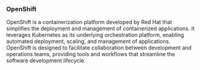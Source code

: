 ### OpenShift

OpenShift is a containerization platform developed by Red Hat that simplifies the deployment and management of containerized applications. It leverages Kubernetes as its underlying orchestration platform, enabling automated deployment, scaling, and management of applications. OpenShift is designed to facilitate collaboration between development and operations teams, providing tools and workflows that streamline the software development lifecycle.
